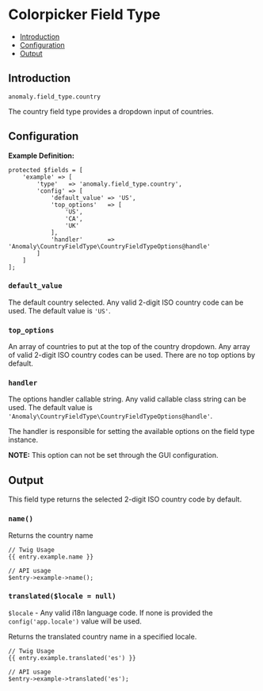 # Colorpicker Field Type

- [Introduction](#introduction)
- [Configuration](#configuration)
- [Output](#output)


<a name="introduction"></a>
## Introduction

`anomaly.field_type.country`

The country field type provides a dropdown input of countries.


<a name="configuration"></a>
## Configuration

**Example Definition:**

    protected $fields = [
        'example' => [
            'type'   => 'anomaly.field_type.country',
            'config' => [
                'default_value' => 'US',
                'top_options'   => [
                    'US',
                    'CA',
                    'UK'
                ],
                'handler'       => 'Anomaly\CountryFieldType\CountryFieldTypeOptions@handle'
            ]
        ]
    ];

### `default_value`

The default country selected. Any valid 2-digit ISO country code can be used. The default value is `'US'`. 

### `top_options`

An array of countries to put at the top of the country dropdown. Any array of valid 2-digit ISO country codes can be used. There are no top options by default.

### `handler`

The options handler callable string. Any valid callable class string can be used. The default value is `'Anomaly\CountryFieldType\CountryFieldTypeOptions@handle'`.

The handler is responsible for setting the available options on the field type instance.

**NOTE:** This option can not be set through the GUI configuration.


<a name="output"></a>
## Output

This field type returns the selected 2-digit ISO country code by default.

### `name()`

Returns the country name

    // Twig Usage
    {{ entry.example.name }}
    
    // API usage
    $entry->example->name();

### `translated($locale = null)`

`$locale` - Any valid i18n language code. If none is provided the `config('app.locale')` value will be used.

Returns the translated country name in a specified locale.

    // Twig Usage
    {{ entry.example.translated('es') }}
    
    // API usage
    $entry->example->translated('es');
